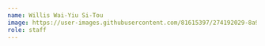 ```yaml
---
name: Willis Wai-Yiu Si-Tou
image: https://user-images.githubusercontent.com/81615397/274192029-8a937097-bd70-4d60-856f-5f17b8a83b32.png
role: staff
---
```

